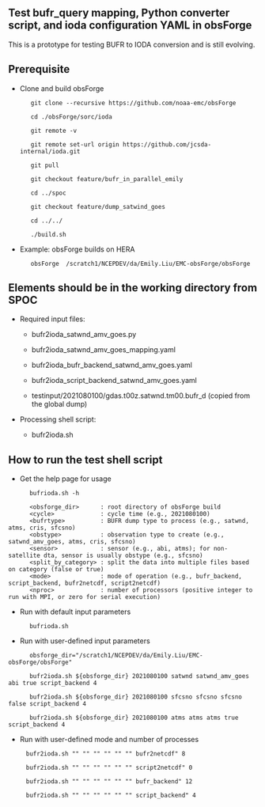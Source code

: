## Test bufr_query mapping, Python converter script, and ioda configuration YAML in obsForge
This is a prototype for testing BUFR to IODA conversion and is still evolving.

## Prerequisite
- Clone and build obsForge  

   ```       
      git clone --recursive https://github.com/noaa-emc/obsForge
   
      cd ./obsForge/sorc/ioda
   
      git remote -v
   
      git remote set-url origin https://github.com/jcsda-internal/ioda.git
   
      git pull
   
      git checkout feature/bufr_in_parallel_emily

      cd ../spoc

      git checkout feature/dump_satwind_goes

      cd ../../
   
      ./build.sh
   ```

- Example: obsForge builds on HERA
  
   ```
      obsForge  /scratch1/NCEPDEV/da/Emily.Liu/EMC-obsForge/obsForge
   ```

## Elements should be in the working directory from SPOC
- Required input files:
  
   - bufr2ioda_satwnd_amv_goes.py
     
   - bufr2ioda_satwnd_amv_goes_mapping.yaml
     
   - bufr2ioda_bufr_backend_satwnd_amv_goes.yaml
     
   - bufr2ioda_script_backend_satwnd_amv_goes.yaml
     
   - testinput/2021080100/gdas.t00z.satwnd.tm00.bufr_d (copied from the global dump)

- Processing shell script:
   - bufr2ioda.sh 

## How to run the test shell script
- Get the help page for usage

```
      bufrioda.sh -h

      <obsforge_dir>      : root directory of obsForge build
      <cycle>             : cycle time (e.g., 2021080100)
      <bufrtype>          : BUFR dump type to process (e.g., satwnd, atms, cris, sfcsno)
      <obstype>           : observation type to create (e.g., satwnd_amv_goes, atms, cris, sfcsno)
      <sensor>            : sensor (e.g., abi, atms); for non-satellite dta, sensor is usually obstype (e.g., sfcsno)
      <split_by_category> : split the data into multiple files based on category (false or true)
      <mode>              : mode of operation (e.g., bufr_backend, script_backend, bufr2netcdf, script2netcdf)
      <nproc>             : number of processors (positive integer to run with MPI, or zero for serial execution)
```

- Run with default input parameters 

```
      bufrioda.sh
```

- Run with user-defined input parameters 

```
      obsforge_dir="/scratch1/NCEPDEV/da/Emily.Liu/EMC-obsForge/obsForge"

      bufr2ioda.sh ${obsforge_dir} 2021080100 satwnd satwnd_amv_goes abi true script_backend 4 

      bufr2ioda.sh ${obsforge_dir} 2021080100 sfcsno sfcsno sfcsno false script_backend 4 

      bufr2ioda.sh ${obsforge_dir} 2021080100 atms atms atms true script_backend 4 
```

-  Run with user-defined mode and number of processes

```
     bufr2ioda.sh "" "" "" "" "" "" bufr2netcdf" 8 

     bufr2ioda.sh "" "" "" "" "" "" script2netcdf" 0 

     bufr2ioda.sh "" "" "" "" "" "" bufr_backend" 12 

     bufr2ioda.sh "" "" "" "" "" "" script_backend" 4
```

